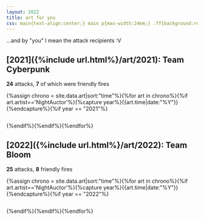 ```yaml
---
layout: 2022
title: art for you
css: main{text-align:center;} main p{max-width:24em;} .ff{background:red;}
---
```

...and by "you" I mean the attack recipients <span style="display:inline-block;">:V</span>

## [2021]({%include url.html%}/art/2021): <b class="y2021">Team Cyberpunk</b>
**24** attacks, **7** of which were friendly fires
<div class="gallery four">{%assign chrono = site.data.art|sort:"time"%}{%for art in chrono%}{%if art.artist=='NightAuctor'%}{%capture year%}{{art.time|date:"%Y"}}{%endcapture%}{%if year == "2021"%}<figure><a href="{%include url.html%}/assets/img/atk/{{art.time|date:'%Y'}}/{{art.img}}.{%if art.file%}{{art.file}}{%else%}png{%endif%}" class="atk" data-fancybox="2021" data-caption="<p class='tofrom'><a href='https://artfight.net/attack/{{art.link}}' target='_blank'>for</a> <a href='{%include url.html%}/artists#{{art.for}}' target='_blank'><b>{{art.for}}</b></a></p>{%if art.cptn%}<p class='cptn'>{{art.cptn}}</p>{%endif%}"><img src="{%include url.html%}/assets/img/atk/{{art.time|date:'%Y'}}/{{art.img}}x.{%if art.tn%}{{art.tn}}{%else%}png{%endif%}" alt=""/></a></figure>{%endif%}{%endif%}{%endfor%}</div>

## [2022]({%include url.html%}/art/2022): <b class="y2022">Team Bloom</b>
**25** attacks, **8** friendly fires
<div class="gallery five">{%assign chrono = site.data.art|sort:"time"%}{%for art in chrono%}{%if art.artist=='NightAuctor'%}{%capture year%}{{art.time|date:"%Y"}}{%endcapture%}{%if year == "2022"%}<figure><a href="{%include url.html%}/assets/img/atk/{{art.time|date:'%Y'}}/{{art.img}}.{%if art.file%}{{art.file}}{%else%}png{%endif%}" class="atk" data-fancybox="2022" data-caption="<p class='tofrom'><a href='https://artfight.net/attack/{{art.link}}' target='_blank'>for</a> <a href='{%include url.html%}/artists#{{art.for}}' target='_blank'><b>{{art.for}}</b></a></p>{%if art.cptn%}<p class='cptn'>{{art.cptn}}</p>{%endif%}"><img src="{%include url.html%}/assets/img/atk/{{art.time|date:'%Y'}}/{{art.img}}x.{%if art.tn%}{{art.tn}}{%else%}png{%endif%}" alt=""/></a></figure>{%endif%}{%endif%}{%endfor%}</div>